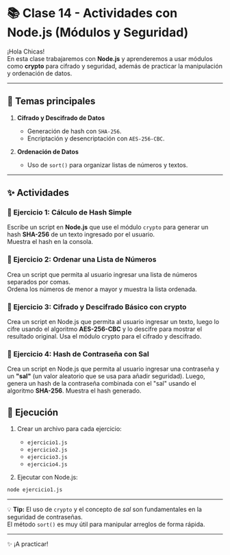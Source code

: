 # 📚 Clase 14 - Actividades con Node.js (Módulos y Seguridad)

¡Hola Chicas!  
En esta clase trabajaremos con **Node.js** y aprenderemos a usar módulos como **crypto** para cifrado y seguridad, además de practicar la manipulación y ordenación de datos.

---

## 🔑 Temas principales
1. **Cifrado y Descifrado de Datos**  
   - Generación de hash con `SHA-256`.  
   - Encriptación y desencriptación con `AES-256-CBC`.  

2. **Ordenación de Datos**  
   - Uso de `sort()` para organizar listas de números y textos.  

---

## ✨ Actividades

### 📝 Ejercicio 1: Cálculo de Hash Simple
Escribe un script en **Node.js** que use el módulo `crypto` para generar un hash **SHA-256** de un texto ingresado por el usuario.  
Muestra el hash en la consola.  

### 📝 Ejercicio 2: Ordenar una Lista de Números
Crea un script que permita al usuario ingresar una lista de números separados por comas.  
Ordena los números de menor a mayor y muestra la lista ordenada.  


### 📝 Ejercicio 3: Cifrado y Descifrado Básico con crypto
Crea un script en Node.js que permita al usuario ingresar un texto, luego
lo cifre usando el algoritmo **AES-256-CBC** y lo descifre para mostrar el
resultado original. Usa el módulo crypto para el cifrado y descifrado. 

### 📝 Ejercicio 4: Hash de Contraseña con Sal
Crea un script en Node.js que permita al usuario ingresar una contraseña
y un **"sal"** (un valor aleatorio que se usa para añadir seguridad). Luego,
genera un hash de la contraseña combinada con el "sal" usando el
algoritmo **SHA-256**. Muestra el hash generado.

## 🚀 Ejecución
1. Crear un archivo para cada ejercicio:  
   - `ejercicio1.js`  
   - `ejercicio2.js`  
   - `ejercicio3.js`  
   - `ejercicio4.js`  

2. Ejecutar con Node.js:  
```bash
node ejercicio1.js
```

---

💡 **Tip:** El uso de `crypto` y el concepto de *sal* son fundamentales en la seguridad de contraseñas.  
El método `sort()` es muy útil para manipular arreglos de forma rápida.  

---
✨ ¡A practicar!
